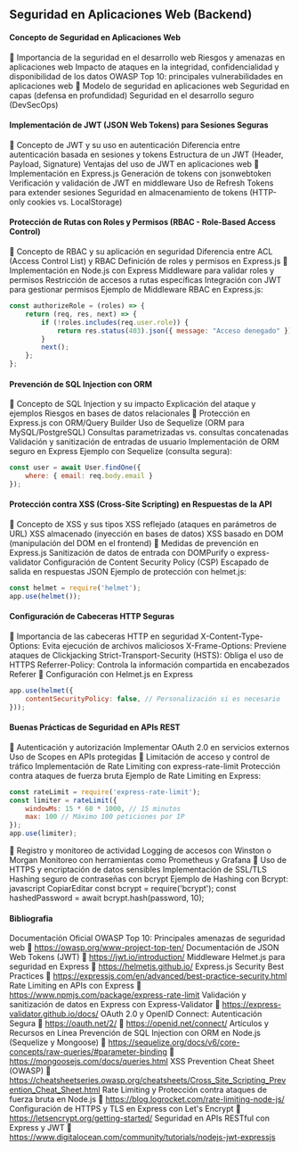 ## Seguridad en Aplicaciones Web (Backend)
#### Concepto de Seguridad en Aplicaciones Web
🔹 Importancia de la seguridad en el desarrollo web
Riesgos y amenazas en aplicaciones web
Impacto de ataques en la integridad, confidencialidad y disponibilidad de los datos
OWASP Top 10: principales vulnerabilidades en aplicaciones web
🔹 Modelo de seguridad en aplicaciones web
Seguridad en capas (defensa en profundidad)
Seguridad en el desarrollo seguro (DevSecOps)

#### Implementación de JWT (JSON Web Tokens) para Sesiones Seguras
🔹 Concepto de JWT y su uso en autenticación
Diferencia entre autenticación basada en sesiones y tokens
Estructura de un JWT (Header, Payload, Signature)
Ventajas del uso de JWT en aplicaciones web
🔹 Implementación en Express.js
Generación de tokens con jsonwebtoken
Verificación y validación de JWT en middleware
Uso de Refresh Tokens para extender sesiones
Seguridad en almacenamiento de tokens (HTTP-only cookies vs. LocalStorage)

#### Protección de Rutas con Roles y Permisos (RBAC - Role-Based Access Control)
🔹 Concepto de RBAC y su aplicación en seguridad
Diferencia entre ACL (Access Control List) y RBAC
Definición de roles y permisos en Express.js
🔹 Implementación en Node.js con Express
Middleware para validar roles y permisos
Restricción de accesos a rutas específicas
Integración con JWT para gestionar permisos
Ejemplo de Middleware RBAC en Express.js:


```js
const authorizeRole = (roles) => {
    return (req, res, next) => {
        if (!roles.includes(req.user.role)) {
            return res.status(403).json({ message: "Acceso denegado" });
        }
        next();
    };
};
```

#### Prevención de SQL Injection con ORM
🔹 Concepto de SQL Injection y su impacto
Explicación del ataque y ejemplos
Riesgos en bases de datos relacionales
🔹 Protección en Express.js con ORM/Query Builder
Uso de Sequelize (ORM para MySQL/PostgreSQL)
Consultas parametrizadas vs. consultas concatenadas
Validación y sanitización de entradas de usuario
Implementación de ORM seguro en Express
Ejemplo con Sequelize (consulta segura):
```js
const user = await User.findOne({
    where: { email: req.body.email }
});
```

#### Protección contra XSS (Cross-Site Scripting) en Respuestas de la API
🔹 Concepto de XSS y sus tipos
XSS reflejado (ataques en parámetros de URL)
XSS almacenado (inyección en bases de datos)
XSS basado en DOM (manipulación del DOM en el frontend)
🔹 Medidas de prevención en Express.js
Sanitización de datos de entrada con DOMPurify o express-validator
Configuración de Content Security Policy (CSP)
Escapado de salida en respuestas JSON
Ejemplo de protección con helmet.js:

```js
const helmet = require('helmet');
app.use(helmet());
```

#### Configuración de Cabeceras HTTP Seguras
🔹 Importancia de las cabeceras HTTP en seguridad
X-Content-Type-Options: Evita ejecución de archivos maliciosos
X-Frame-Options: Previene ataques de Clickjacking
Strict-Transport-Security (HSTS): Obliga el uso de HTTPS
Referrer-Policy: Controla la información compartida en encabezados Referer
🔹 Configuración con Helmet.js en Express

```js
app.use(helmet({
    contentSecurityPolicy: false, // Personalización si es necesario
}));
```

#### Buenas Prácticas de Seguridad en APIs REST
🔹 Autenticación y autorización
Implementar OAuth 2.0 en servicios externos
Uso de Scopes en APIs protegidas
🔹 Limitación de acceso y control de tráfico
Implementación de Rate Limiting con express-rate-limit
Protección contra ataques de fuerza bruta
Ejemplo de Rate Limiting en Express:

```js
const rateLimit = require('express-rate-limit');
const limiter = rateLimit({
    windowMs: 15 * 60 * 1000, // 15 minutos
    max: 100 // Máximo 100 peticiones por IP
});
app.use(limiter);
```

🔹 Registro y monitoreo de actividad
Logging de accesos con Winston o Morgan
Monitoreo con herramientas como Prometheus y Grafana
🔹 Uso de HTTPS y encriptación de datos sensibles
Implementación de SSL/TLS
Hashing seguro de contraseñas con bcrypt
Ejemplo de Hashing con Bcrypt:
javascript
CopiarEditar
const bcrypt = require('bcrypt');
const hashedPassword = await bcrypt.hash(password, 10);


#### Bibliografia
Documentación Oficial
OWASP Top 10: Principales amenazas de seguridad web
🔗 https://owasp.org/www-project-top-ten/
Documentación de JSON Web Tokens (JWT)
🔗 https://jwt.io/introduction/
Middleware Helmet.js para seguridad en Express
🔗 https://helmetjs.github.io/
Express.js Security Best Practices
🔗 https://expressjs.com/en/advanced/best-practice-security.html
Rate Limiting en APIs con Express
🔗 https://www.npmjs.com/package/express-rate-limit
Validación y sanitización de datos en Express con Express-Validator
🔗 https://express-validator.github.io/docs/
OAuth 2.0 y OpenID Connect: Autenticación Segura
🔗 https://oauth.net/2/
🔗 https://openid.net/connect/
Artículos y Recursos en Línea
Prevención de SQL Injection con ORM en Node.js (Sequelize y Mongoose)
🔗 https://sequelize.org/docs/v6/core-concepts/raw-queries/#parameter-binding
🔗 https://mongoosejs.com/docs/queries.html
XSS Prevention Cheat Sheet (OWASP)
🔗 https://cheatsheetseries.owasp.org/cheatsheets/Cross_Site_Scripting_Prevention_Cheat_Sheet.html
Rate Limiting y Protección contra ataques de fuerza bruta en Node.js
🔗 https://blog.logrocket.com/rate-limiting-node-js/
Configuración de HTTPS y TLS en Express con Let's Encrypt
🔗 https://letsencrypt.org/getting-started/
Seguridad en APIs RESTful con Express y JWT
🔗 https://www.digitalocean.com/community/tutorials/nodejs-jwt-expressjs

